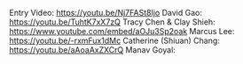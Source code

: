 Entry Video: https://youtu.be/Nj7FASt8Ijo
David Gao: https://youtu.be/TuhtK7xX7zQ
Tracy Chen & Clay Shieh: https://www.youtube.com/embed/aOJu3Sp2oak
Marcus Lee: https://youtu.be/-rxmFux1dMc
Catherine (Shiuan) Chang: https://youtu.be/aAoaAxZXCrQ
Manav Goyal: 
